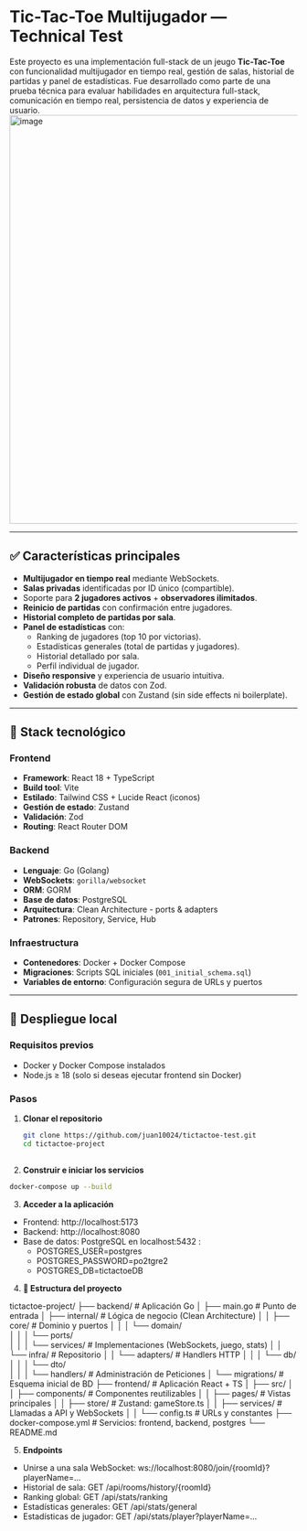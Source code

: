 # Tic-Tac-Toe Multijugador — Technical Test

Este proyecto es una implementación full-stack de un jeugo **Tic-Tac-Toe** con funcionalidad multijugador en tiempo real, gestión de salas, historial de partidas y panel de estadísticas. Fue desarrollado como parte de una prueba técnica para evaluar habilidades en arquitectura full-stack, comunicación en tiempo real, persistencia de datos y experiencia de usuario.
<img width="1292" height="715" alt="image" src="https://github.com/user-attachments/assets/b00f92ac-8fec-4141-905f-4573acfae768" />


---

## ✅ Características principales

- **Multijugador en tiempo real** mediante WebSockets.
- **Salas privadas** identificadas por ID único (compartible).
- Soporte para **2 jugadores activos** + **observadores ilimitados**.
- **Reinicio de partidas** con confirmación entre jugadores.
- **Historial completo de partidas por sala**.
- **Panel de estadísticas** con:
  - Ranking de jugadores (top 10 por victorias).
  - Estadísticas generales (total de partidas y jugadores).
  - Historial detallado por sala.
  - Perfil individual de jugador.
- **Diseño responsive** y experiencia de usuario intuitiva.
- **Validación robusta** de datos con Zod.
- **Gestión de estado global** con Zustand (sin side effects ni boilerplate).

---

## 🧰 Stack tecnológico

### Frontend
- **Framework**: React 18 + TypeScript
- **Build tool**: Vite
- **Estilado**: Tailwind CSS + Lucide React (iconos)
- **Gestión de estado**: Zustand
- **Validación**: Zod
- **Routing**: React Router DOM

### Backend
- **Lenguaje**: Go (Golang)
- **WebSockets**: `gorilla/websocket`
- **ORM**: GORM
- **Base de datos**: PostgreSQL
- **Arquitectura**: Clean Architecture - ports & adapters
- **Patrones**: Repository, Service, Hub 

### Infraestructura
- **Contenedores**: Docker + Docker Compose
- **Migraciones**: Scripts SQL iniciales (`001_initial_schema.sql`)
- **Variables de entorno**: Configuración segura de URLs y puertos

---

## 🚀 Despliegue local

### Requisitos previos
- Docker y Docker Compose instalados
- Node.js ≥ 18 (solo si deseas ejecutar frontend sin Docker)

### Pasos

1. **Clonar el repositorio**
   ```bash
   git clone https://github.com/juan10024/tictactoe-test.git
   cd tictactoe-project
  
2. **Construir e iniciar los servicios**
  ```bash
  docker-compose up --build
  ```

3. **Acceder a la aplicación**
  - Frontend: http://localhost:5173
  - Backend:  http://localhost:8080
  - Base de datos: PostgreSQL en localhost:5432 :
      - POSTGRES_USER=postgres
      - POSTGRES_PASSWORD=po2tgre2
      - POSTGRES_DB=tictactoeDB
        
4. **📂 Estructura del proyecto**

  tictactoe-project/
├── backend/               # Aplicación Go
│   ├── main.go            # Punto de entrada
│   ├── internal/          # Lógica de negocio (Clean Architecture)
│   │   ├── core/          # Dominio y puertos
│   │   │   └── domain/    
│   │   │   └── ports/    
│   │   │   └── services/  # Implementaciones (WebSockets, juego, stats)
│   │   └── infra/         # Repositorio 
│   │   └── adapters/      # Handlers HTTP
│   │   │   └── db/    
│   │   │   └── dto/    
│   │   │   └── handlers/  # Administración de Peticiones
│   └── migrations/        # Esquema inicial de BD
├── frontend/              # Aplicación React + TS
│   ├── src/
│   │   ├── components/    # Componentes reutilizables
│   │   ├── pages/         # Vistas principales
│   │   ├── store/         # Zustand: gameStore.ts
│   │   ├── services/      # Llamadas a API y WebSockets
│   │   └── config.ts      # URLs y constantes
├── docker-compose.yml     # Servicios: frontend, backend, postgres
└── README.md

5. **Endpoints**
  - Unirse a una sala WebSocket: ws://localhost:8080/join/{roomId}?playerName=...
  - Historial de sala: GET /api/rooms/history/{roomId}
  - Ranking global: GET /api/stats/ranking
  - Estadísticas generales: GET /api/stats/general
  - Estadísticas de jugador: GET /api/stats/player?playerName=...
